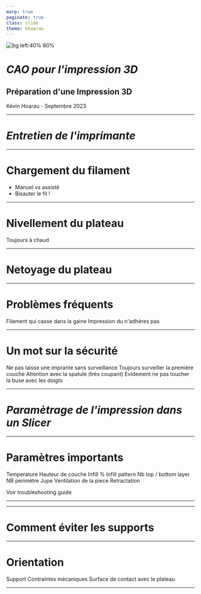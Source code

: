 ```yaml
---
marp: true
paginate: true
class: slide
theme: khoarau
---
```


<!-- _class: title -->
![bg left:40% 80%](images/cm4/Apache_Spark_logo.svg)
# ***CAO pour l'impression 3D***
## Préparation d'une Impression 3D
Kévin Hoarau - Septembre 2023

---
<!-- header: Systèmes de données massives -->
<!-- _class: title -->
# ***Entretien de l'imprimante***

---

# Chargement du filament

- Manuel vs assisté
- Bisauter le fil !

---

# Nivellement du plateau

Toujours à chaud

---

# Netoyage du plateau

--- 

# Problèmes fréquents

Filament qui casse dans la gaine
Impression du n'adhères pas

---

# Un mot sur la sécurité

Ne pas laisse une imprante sans surveillance
Toujours surveiller la première couche
Attention avec la spatule (très coupant)
Evidement ne pas toucher la buse avec les doigts

---
<!-- header: Systèmes de données massives -->
<!-- _class: title -->
# ***Paramètrage de l'impression dans un Slicer***

---

# Paramètres importants

Temperature
Hauteur de couche
Infill %
Infill pattern
Nb top / bottom layer
NB perimètre
Jupe
Ventilation de la piece
Retractation

Voir troubleshooting guide

---

---

# Comment éviter les supports

---

# Orientation

Support
Contraintes mécaniques
Surface de contact avec le plateau

---

